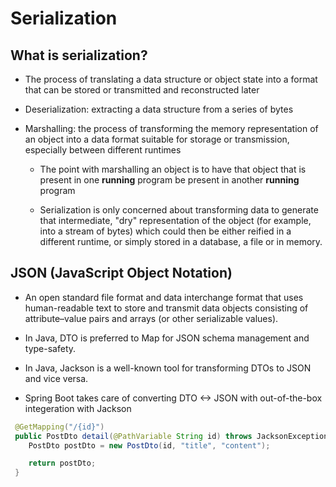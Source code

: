 # Serialization

## What is serialization?

* The process of translating a data structure or object state into a format that can be stored or transmitted and reconstructed later

* Deserialization: extracting a data structure from a series of bytes

* Marshalling: the process of transforming the memory representation of an object into a data format suitable for storage or transmission, especially between different runtimes

  * The point with marshalling an object is to have that object that is present in one **running** program be present in another **running** program

  * Serialization is only concerned about transforming data to generate that intermediate, "dry" representation of the object (for example, into a stream of bytes) which could then be either reified in a different runtime, or simply stored in a database, a file or in memory.

## JSON (JavaScript Object Notation)

* An open standard file format and data interchange format that uses human-readable text to store and transmit data objects consisting of attribute–value pairs and arrays (or other serializable values).

* In Java, DTO is preferred to Map for JSON schema management and type-safety.

* In Java, Jackson is a well-known tool for transforming DTOs to JSON and vice versa.

* Spring Boot takes care of converting DTO <-> JSON with out-of-the-box integeration with Jackson

```java
 @GetMapping("/{id}")
 public PostDto detail(@PathVariable String id) throws JacksonException {
    PostDto postDto = new PostDto(id, "title", "content");

    return postDto;
 }
```
